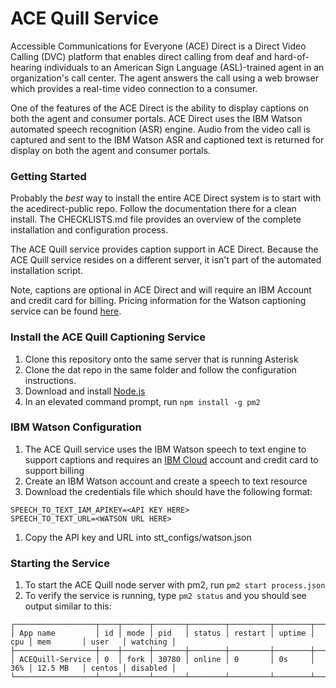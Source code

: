 # ACE Quill Service

Accessible Communications for Everyone (ACE) Direct is a Direct Video Calling
(DVC) platform that enables direct calling from deaf and hard-of-hearing
individuals to an American Sign Language (ASL)-trained agent in an
organization's call center. The agent answers the call using a web browser
which provides a real-time video connection to a consumer.

One of the features of the ACE Direct is the ability to display captions on
both the agent and consumer portals. ACE Direct uses the IBM Watson automated
speech recognition (ASR) engine. Audio from the video call is captured and sent
to the IBM Watson ASR and captioned text is returned for display on both the
agent and consumer portals.

### Getting Started
Probably the *best* way to install the entire ACE Direct system is to start with
the acedirect-public repo. Follow the documentation there for a clean install.
The CHECKLISTS.md file provides an overview of the complete installation and
configuration process.

The ACE Quill service provides caption support in ACE Direct. Because the ACE
Quill service resides on a different server, it isn't part of the automated
installation script.

Note, captions are optional in ACE Direct and will require an IBM Account and
credit card for billing. Pricing information for the Watson captioning service
can be found [here](https://www.ibm.com/cloud/watson-speech-to-text/pricing).

### Install the ACE Quill Captioning Service
1. Clone this repository onto the same server that is running Asterisk
1. Clone the dat repo in the same folder and follow the configuration
instructions.
1. Download and install [Node.js](https://nodejs.org/en/)
1. In an elevated command prompt, run `npm install -g pm2`

### IBM Watson Configuration
1. The ACE Quill service uses the IBM Watson speech to text engine to support
captions and requires an [IBM Cloud](https://www.ibm.com/cloud) account and
credit card to support billing
1. Create an IBM Watson account and create a speech to text resource
1. Download the credentials file which should have the following format:
```
SPEECH_TO_TEXT_IAM_APIKEY=<API KEY HERE>
SPEECH_TO_TEXT_URL=<WATSON URL HERE>
```
1. Copy the API key and URL into stt_configs/watson.json

### Starting the Service
1. To start the ACE Quill node server with pm2, run `pm2 start process.json`
1. To verify the service is running, type `pm2 status` and you should see output similar to this:

```
┌──────────────────┬────┬──────┬───────┬────────┬─────────┬────────┬─────┬───────────┬────────┬──────────┐
│ App name         │ id │ mode │ pid   │ status │ restart │ uptime │ cpu │ mem       │ user   │ watching │
├──────────────────┼────┼──────┼───────┼────────┼─────────┼────────┼─────┼───────────┼────────┼──────────┤
│ ACEQuill-Service │ 0  │ fork │ 30780 │ online │ 0       │ 0s     │ 36% │ 12.5 MB   │ centos │ disabled │
└──────────────────┴────┴──────┴───────┴────────┴─────────┴────────┴─────┴───────────┴────────┴──────────┘
```
